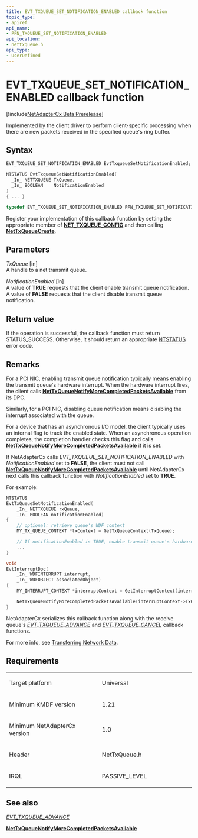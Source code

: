 ```yaml
---
title: EVT_TXQUEUE_SET_NOTIFICATION_ENABLED callback function
topic_type:
- apiref
api_name:
- PFN_TXQUEUE_SET_NOTIFICATION_ENABLED
api_location:
- nettxqueue.h
api_type:
- UserDefined
---
```


# EVT_TXQUEUE_SET_NOTIFICATION_ENABLED callback function


[!include[NetAdapterCx Beta Prerelease](../netcx-beta-prerelease.md)]

Implemented by the client driver to perform client-specific processing when there are new packets received in the specified queue's ring buffer.

Syntax
------

```cpp
EVT_TXQUEUE_SET_NOTIFICATION_ENABLED EvtTxqueueSetNotificationEnabled;

NTSTATUS EvtTxqueueSetNotificationEnabled(
  _In_ NETTXQUEUE TxQueue,
  _In_ BOOLEAN    NotificationEnabled
)
{ ... }

typedef EVT_TXQUEUE_SET_NOTIFICATION_ENABLED PFN_TXQUEUE_SET_NOTIFICATION_ENABLED;
```

Register your implementation of this callback function by setting the appropriate member of [**NET_TXQUEUE_CONFIG**](net-txqueue-config.md) and then calling [**NetTxQueueCreate**](nettxqueuecreate.md).

Parameters
----------

*TxQueue* [in]  
A handle to a net transmit queue.

*NotificationEnabled* [in]  
A value of **TRUE** requests that the client enable transmit queue notification.  A value of **FALSE** requests that the client disable transmit queue notification.

Return value
------------

If the operation is successful, the callback function must return STATUS_SUCCESS. Otherwise, it should return an appropriate [NTSTATUS](https://msdn.microsoft.com/library/windows/hardware/ff557697) error code.

Remarks
-------

For a PCI NIC, enabling transmit queue notification typically means enabling the transmit queue's hardware interrupt.  When the hardware interrupt fires, the client calls [**NetTxQueueNotifyMoreCompletedPacketsAvailable**](nettxqueuenotifymorecompletedpacketsavailable.md) from its DPC.

Similarly, for a PCI NIC, disabling queue notification means disabling the interrupt associated with the queue.

For a device that has an asynchronous I/O model, the client typically uses an internal flag to track the enabled state.  When an asynchronous operation completes, the completion handler checks this flag and calls [**NetTxQueueNotifyMoreCompletedPacketsAvailable**](nettxqueuenotifymorecompletedpacketsavailable.md) if it is set.

If NetAdapterCx calls *EVT_TXQUEUE_SET_NOTIFICATION_ENABLED* with *NotificationEnabled* set to **FALSE**, the client must not call [**NetTxQueueNotifyMoreCompletedPacketsAvailable**](nettxqueuenotifymorecompletedpacketsavailable.md) until NetAdapterCx next calls this callback function with *NotificationEnabled* set to **TRUE**.

For example:

```cpp
NTSTATUS
EvtTxQueueSetNotificationEnabled(
    _In_ NETTXQUEUE rxQueue,
    _In_ BOOLEAN notificationEnabled)
{
    // optional: retrieve queue's WDF context
    MY_TX_QUEUE_CONTEXT *txContext = GetTxQueueContext(TxQueue);

    // If notificationEnabled is TRUE, enable transmit queue's hardware interrupt
    ...
}

void
EvtInterruptDpc(
    _In_ WDFINTERRUPT interrupt,
    _In_ WDFOBJECT associatedObject)
{
    MY_INTERRUPT_CONTEXT *interruptContext = GetInterruptContext(interrupt);

    NetTxQueueNotifyMoreCompletedPacketsAvailable(interruptContext->TxQueue);
}
```

NetAdapterCx serializes this callback function along with the receive queue's [*EVT_TXQUEUE_ADVANCE*](evt-rxqueue-advance.md) and [*EVT_TXQUEUE_CANCEL*](evt-txqueue-cancel.md) callback functions.

For more info, see [Transferring Network Data](transferring-network-data.md).

Requirements
------------

<table>
<colgroup>
<col width="50%" />
<col width="50%" />
</colgroup>
<tbody>
<tr class="odd">
<td align="left"><p>Target platform</p></td>
<td align="left">Universal</td>
</tr>
<tr class="even">
<td align="left"><p>Minimum KMDF version</p></td>
<td align="left"><p>1.21</p></td>
</tr>
<tr class="odd">
<td align="left"><p>Minimum NetAdapterCx version</p></td>
<td align="left"><p>1.0</p></td>
</tr>
<tr class="even">
<td align="left"><p>Header</p></td>
<td align="left">NetTxQueue.h</td>
</tr>
<tr class="odd">
<td align="left"><p>IRQL</p></td>
<td align="left"><p>PASSIVE_LEVEL</p></td>
</tr>
</tbody>
</table>

## See also


[*EVT_TXQUEUE_ADVANCE*](evt-txqueue-advance.md)

[**NetTxQueueNotifyMoreCompletedPacketsAvailable**](nettxqueuenotifymorecompletedpacketsavailable.md)

 

 






